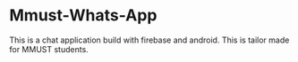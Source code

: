 # Mmust-Whats-App
This is a chat application build with firebase and android. This is tailor made for MMUST students. 
